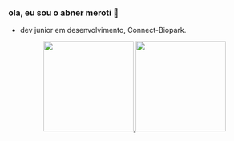 ### ola, eu sou o abner meroti 👋

- dev junior em desenvolvimento, Connect-Biopark.
<div align="center">
  <a href="https://github.com/abnermeroti">
  <img height="180em" src="https://github-readme-stats.vercel.app/api?username=abnermeroti&show_icons=true&theme=dracula&include_all_commits=true&count_private=true"/>
  <img height="180em" src="https://github-readme-stats.vercel.app/api/top-langs/?username=abnermeroti&layout=compact&langs_count=7&theme=dracula"/>
</div>
